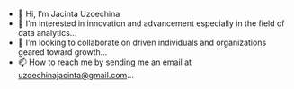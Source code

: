 - 👋 Hi, I’m Jacinta Uzoechina
- 👀 I’m interested in innovation and advancement especially in the field of data analytics...
- 💞️ I’m looking to collaborate on driven individuals and organizations geared toward growth...
- 📫 How to reach me by sending me an email at uzoechinajacinta@gmail.com...

<!---
Jacinta-Uzoechina/Jacinta-Uzoechina is a ✨ special ✨ repository because its `README.md` (this file) appears on your GitHub profile.
You can click the Preview link to take a look at your changes.
--->
